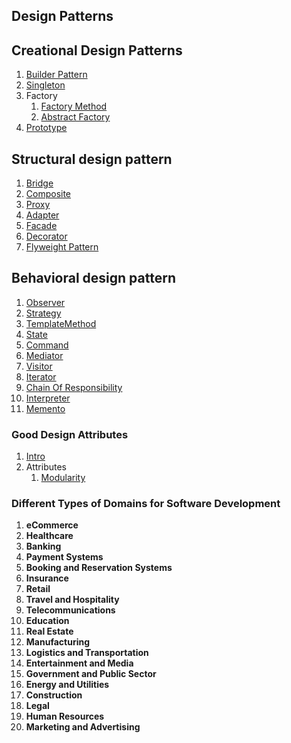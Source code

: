 Design Patterns
---------------

Creational Design Patterns
------------------------
1. [Builder Pattern](src/com/company/builder/readme.md)
2. [Singleton](src/com/company/singletonpattern/readme.md)
3. Factory
   1. [Factory Method](src/com/company/Factory/FactoryMethod/readme.md)
   2. [Abstract Factory](src/com/company/Factory/AbstractFactory/readme.md)
4. [Prototype](src/com/company/prototype/readme.md)

Structural design pattern
-------------------------
1. [Bridge](src/com/company/Bridge/readme.md)
2. [Composite](src/com/company/composite/readme.md)
3. [Proxy](src/com/company/proxy/readme.md)
4. [Adapter](src/com/company/adapter/readme.md)
5. [Facade](src/com/company/facade/readme.md)
6. [Decorator](src/com/company/decorator/readme.md)
7. [Flyweight Pattern](src/com/company/flyweight/readme.md)

Behavioral design pattern
---------------
1. [Observer](src/com/company/observer/readme.md)
2. [Strategy](src/com/company/strategy/readme.md)
3. [TemplateMethod](src/com/company/templateMethod/readme.md)
4. [State](src/com/company/state/readme.md)
5. [Command](src/com/company/command/readme.md)
6. [Mediator](src/com/company/mediator/readme.md)
7. [Visitor](src/com/company/visitor/readme.md)
8. [Iterator](src/com/company/iterator/readme.md)
9. [Chain Of Responsibility](src/com/company/chainOfResponsibility/readme.md)
10. [Interpreter](src/com/company/interpreter/readme.md)
11. [Memento](src/com/company/memento/readme.md)

### Good Design Attributes
1. [Intro](/src/com/company/attributes/intro.md)
2. Attributes
   1. [Modularity](/src/com/company/attributes/modularity/readme.md)
### Different Types of Domains for Software Development

1. **eCommerce**
2. **Healthcare**
3. **Banking**
4. **Payment Systems**
5. **Booking and Reservation Systems**
6. **Insurance**
7. **Retail**
8. **Travel and Hospitality**
9. **Telecommunications**
10. **Education**
11. **Real Estate**
12. **Manufacturing**
13. **Logistics and Transportation**
14. **Entertainment and Media**
15. **Government and Public Sector**
16. **Energy and Utilities**
17. **Construction**
18. **Legal**
19. **Human Resources**
20. **Marketing and Advertising**
